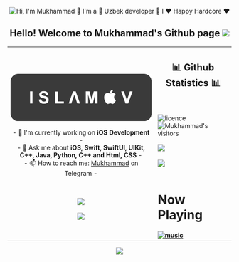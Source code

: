 <p align="center">
  <img src="https://github.com/IslamovMukhammad/mukhammad/blob/main/vid-2.gif" alt="Hi, I'm Mukhammad 👋 I'm a 🚀 Uzbek developer 🚀 I ❤️ Happy Hardcore ❤️">
</p>

<h2 align="center">Hello! Welcome to Mukhammad's Github page <img src="https://github.com/intellisoftuz/intellisoftuz/blob/main/wave.gif?raw=true" width="30px"/></h2>

<p align="center">
<table align="center">
   <tr >
      <td>
         <h2><a href="https://t.me/iMacBro"><img align="center" src="https://github.com/IslamovMukhammad/mukhammad/blob/main/oie_png-4.png?raw=true" width="600px"/></a></h2>
         <p align="center">
         - 🔭 I'm currently working on <strong>iOS Development</strong> -
         <br/>
         - 💬 Ask me about <strong>iOS, Swift, SwiftUI, UIKit, C++, Java, Python, C++ and Html, CSS</strong> -
         <br/>
         - 📫 How to reach me: <a href="https://t.me/iCe1m">Mukhammad</a> on Telegram -
         <br/>
         </p>
         <br/>
         <p align="center">                     
             <img align="center" src="https://github-readme-stats.vercel.app/api/top-langs/?username=islamovmukhammad&theme=radical&hide_border=true" />
         </p>  
         <p align="center">
            <img align="center" src="https://github-profile-trophy.vercel.app/?username=islamovmukhammad&title=Commit,Stars,MultipleLanguage,Followers,Repositories,PullRequest,Issues&theme=juicyfresh&no-bg=true&no-frame=true"/>
         </p>
      </td>
      <td >
      <h2 align="center">📊 Github Statistics 📊 </h2>   
         <br/>
         <p align="left"> 
           <img align="center" src="https://badgen.net/github/license/Naereen/Strapdown.js" alt="licence" /> 
<!--     visitors         -->
           <img align="center" src="https://visitor-badge.glitch.me/badge?page_id=islamovmukhammad.visitor-badge" alt="Mukhammad's visitors" />
<!--     visitors         -->
            </p>
         <img align="center" src="http://github-readme-streak-stats.herokuapp.com?user=islamovmukhammad&theme=github-dark&hide_border=true&date_format=M%20j%5B%2C%20Y%5D" /><b/r></br><br/>
         <img align="center" src="https://github-readme-stats.vercel.app/api?username=islamovmukhammad&theme=radical&show_icons=true&hide_border=true" />
          <br/><br/>
<!--                   <p align="center">
                    <a href="https://guilyx.vercel.app/api/now-playing?open">
                      <img src="https://guilyx.vercel.app/api/now-playing">
                    </a>
                  </p> -->
         <h1>Now Playing</h1>
         <a href="https://open.spotify.com/playlist/11rPoo6wkE9QhWpu6GrmJl"><img align="center" src="https://github-readme-remake.vercel.app/api/spotify" alt="music" /> 
      </td>
   </tr>
</table>
</p>
<p align="center">
  <img src="https://capsule-render.vercel.app/api?type=waving&color=gradient&height=60&section=footer"/>
</p>
